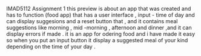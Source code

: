 IMAD5112 Assignment 1 
this preview is about an app that was created and has to function (food app) that has a user interface , input - time of day and can display suggesions and a reset button that , and it contains meal suggestions like morning , mid -morning , afternoon and dinner ,and it can display errors if made . it is an app for odering food and i have made it easy so when you put an input button it display a suggested meal of your kind depending on the time of your day .
